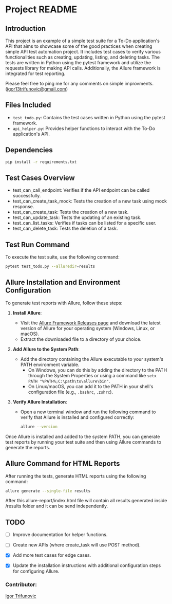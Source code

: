 # Project README

## Introduction
This project is an example of a simple test suite for a To-Do application's API that aims to showcase some of the good practices when creating simple API test automation project. It includes test cases to verify various functionalities such as creating, updating, listing, and deleting tasks. The tests are written in Python using the pytest framework and utilize the requests library for making API calls. Additionally, the Allure framework is integrated for test reporting.

Please feel free to ping me for any comments on simple improvments. (igor13trifunovic@gmail.com)

## Files Included
- `test_todo.py`: Contains the test cases written in Python using the pytest framework.
- `api_helper.py`: Provides helper functions to interact with the To-Do application's API.

## Dependencies
```bash
pip install -r requirements.txt
```

## Test Cases Overview
- test_can_call_endpoint: Verifies if the API endpoint can be called successfully.
- test_can_create_task_mock: Tests the creation of a new task using mock response.
- test_can_create_task: Tests the creation of a new task.
- test_can_update_task: Tests the updating of an existing task.
- test_can_list_tasks: Verifies if tasks can be listed for a specific user.
- test_can_delete_task: Tests the deletion of a task.

## Test Run Command
To execute the test suite, use the following command:
```bash
pytest test_todo.py --alluredir=results
```
## Allure Installation and Environment Configuration

To generate test reports with Allure, follow these steps:

1. **Install Allure**:
   - Visit the [Allure Framework Releases page](https://github.com/allure-framework/allure2/releases) and download the latest version of Allure for your operating system (Windows, Linux, or macOS).
   - Extract the downloaded file to a directory of your choice.

2. **Add Allure to the System Path**:
   - Add the directory containing the Allure executable to your system's PATH environment variable.
     - On Windows, you can do this by adding the directory to the PATH through the System Properties or using a command like `setx PATH "%PATH%;C:\path\to\allure\bin"`.
     - On Linux/macOS, you can add it to the PATH in your shell's configuration file (e.g., `.bashrc`, `.zshrc`).

3. **Verify Allure Installation**:
   - Open a new terminal window and run the following command to verify that Allure is installed and configured correctly:
     ```bash
     allure --version
     ```

Once Allure is installed and added to the system PATH, you can generate test reports by running your test suite and then using Allure commands to generate the reports.


## Allure Command for HTML Reports
After running the tests, generate HTML reports using the following command:
```bash
allure generate --single-file results
```
After this allure-report/index.html file will contain all results generated inside /results folder and it can be send independently. 

## TODO

- [ ] Improve documentation for helper functions.
- [ ] Create new APIs (where create_task will use POST method).
- [x] Add more test cases for edge cases.
- [x] Update the installation instructions with additional configuration steps for configuring Allure.


### Contributor:
[Igor Trifunovic](https://github.com/IgorTrifunovic)